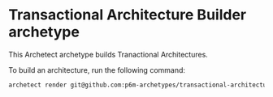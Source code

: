 # Transactional Architecture Builder archetype

This Archetect archetype builds Tranactional Architectures.

To build an architecture, run the following command:

```bash
archetect render git@github.com:p6m-archetypes/transactional-architecture-builder.archetype.git
```
